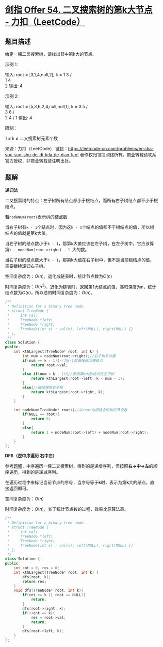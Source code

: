 # [剑指 Offer 54. 二叉搜索树的第k大节点 - 力扣（LeetCode）](https://leetcode-cn.com/problems/er-cha-sou-suo-shu-de-di-kda-jie-dian-lcof/)

## 题目描述

给定一棵二叉搜索树，请找出其中第k大的节点。

 

示例 1:

输入: root = [3,1,4,null,2], k = 1
   3
  / \
 1   4
  \
   2
输出: 4

示例 2:

输入: root = [5,3,6,2,4,null,null,1], k = 3
       5
      / \
     3   6
    / \
   2   4
  /
 1
输出: 4


限制：

1 ≤ k ≤ 二叉搜索树元素个数

来源：力扣（LeetCode）
链接：https://leetcode-cn.com/problems/er-cha-sou-suo-shu-de-di-kda-jie-dian-lcof
著作权归领扣网络所有。商业转载请联系官方授权，非商业转载请注明出处。

## 题解

**递归法**

二叉搜索树的特点：左子树所有结点都小于根结点，而所有右子树结点都不小于根结点。

若`nodeNum(root)`表示树的结点数

当右子树有`k - 1`个结点时，因为这`k - 1`个结点的值都不于根结点的值，所以根结点的值就是第k大值。

当右子树的结点数小于`k - 1`，那第`k`大值应该在左子树，在左子树中，它应该算第`k - nodeNum(root->right) - 1 `大的数。

当右子树的结点数大于`k - 1`，那第k大值在右子树中，但不是当前根结点的值，需要继续递归右子树。

空间复杂度为：$O(n)$，退化成链表时，统计节点数为$O(n)$

时间复杂度为：$O(n^2)$，退化为链表时，返回第1大结点的值，递归深度为n，统计结点数为$O(n)$，所以总的时间复杂度为：$O(n)$。

```cpp
/**
 * Definition for a binary tree node.
 * struct TreeNode {
 *     int val;
 *     TreeNode *left;
 *     TreeNode *right;
 *     TreeNode(int x) : val(x), left(NULL), right(NULL) {}
 * };
 */
class Solution {
public:
    int kthLargest(TreeNode* root, int k) {
        int num = nodeNum(root->right);//右子树节点数
        if(num == k - 1){//为k-1就直接返回根结点
            return root->val;
        }
        else if(num < k - 1){//表明第k大的结点在左子树
            return kthLargest(root->left, k - num - 1);
        }
        else{//继续搜索右子树
            return kthLargest(root->right, k);
        }
    }

    int nodeNum(TreeNode* root){//以root为根结点的树的节点数
        if(NULL == root){
            return 0;
        }
        else{
            return 1 + nodeNum(root->left) + nodeNum(root->right);
        }
    }
};
```

**DFS（逆中序遍历 右中左）**

参考[题解](https://leetcode-cn.com/problems/er-cha-sou-suo-shu-de-di-kda-jie-dian-lcof/solution/mian-shi-ti-54-er-cha-sou-suo-shu-de-di-k-da-jie-d/)，中序遍历一棵二叉搜索树，得到的是递增序列，但按照**右->中->左**的顺序遍历，得到的是递减序列。

在遍历过程中来标记当前节点的序号，当序号等于**k**时，表示为第**k**大的结点，直接返回即可。

空间复杂度为：$O(n)$

时间复杂度为：$O(n)$，省于统计节点数的过程，效率比原算法高。

```cpp
/**
 * Definition for a binary tree node.
 * struct TreeNode {
 *     int val;
 *     TreeNode *left;
 *     TreeNode *right;
 *     TreeNode(int x) : val(x), left(NULL), right(NULL) {}
 * };
 */
class Solution {
public:
    int cnt = 0, res = 0;
    int kthLargest(TreeNode* root, int k) {
        dfs(root, k);
        return res;
    }
    void dfs(TreeNode* root, int k){
        if(cnt >= k || root == NULL){
            return;
        }
        dfs(root->right, k);
        if(++cnt == k){
            res = root->val;
            return;
        }
        dfs(root->left, k);
    }
};
```

